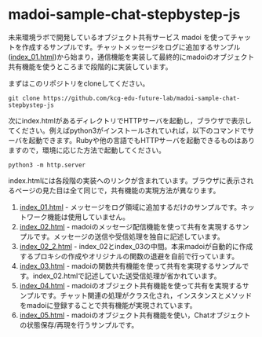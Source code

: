 # madoi-sample-chat-stepbystep-js

未来環境ラボで開発しているオブジェクト共有サービス madoi を使ってチャットを作成するサンプルです。チャットメッセージをログに追加するサンプル([index_01.html](https://github.com/kcg-edu-future-lab/madoi-sample-chat-stepbystep-js/blob/master/index_01.html))から始まり，通信機能を実装して最終的にmadoiのオブジェクト共有機能を使うところまで段階的に実装しています。

まずはこのリポジトリをcloneしてください。
```
git clone https://github.com/kcg-edu-future-lab/madoi-sample-chat-stepbystep-js
```

次にindex.htmlがあるディレクトリでHTTPサーバを起動し，ブラウザで表示してください。例えばpython3がインストールされていれば，以下のコマンドでサーバを起動できます。Rubyや他の言語でもHTTPサーバを起動できるものはありますので，環境に応じた方法で起動してください。
```
python3 -m http.server
```

index.htmlには各段階の実装へのリンクが含まれています。ブラウザに表示されるページの見た目は全て同じで，共有機能の実現方法が異なります。

1. [index_01.html](https://github.com/kcg-edu-future-lab/madoi-sample-chat-stepbystep-js/blob/master/index_01.html) - メッセージをログ領域に追加するだけのサンプルです。ネットワーク機能は使用していません。
2. [index_02.html](https://github.com/kcg-edu-future-lab/madoi-sample-chat-stepbystep-js/blob/master/index_02.html) - madoiのメッセージ配信機能を使って共有を実現するサンプルです。メッセージの送信や受信処理を独自に記述しています。
3. [index_02_2.html](https://github.com/kcg-edu-future-lab/madoi-sample-chat-stepbystep-js/blob/master/index_02_2.html) - index_02とindex_03の中間。本来madoiが自動的に作成するプロキシの作成やオリジナルの関数の退避を自前で行っています。
4. [index_03.html](https://github.com/kcg-edu-future-lab/madoi-sample-chat-stepbystep-js/blob/master/index_03.html) - madoiの関数共有機能を使って共有を実現するサンプルです。index_02.htmlで記述していた送受信処理が省かれています。
5. [index_04.html](https://github.com/kcg-edu-future-lab/madoi-sample-chat-stepbystep-js/blob/master/index_04.html) - madoiのオブジェクト共有機能を使って共有を実現するサンプルです。チャット関連の処理がクラス化され，インスタンスとメソッドをmadoiに登録することで共有機能が実現されています。
5. [index_05.html](https://github.com/kcg-edu-future-lab/madoi-sample-chat-stepbystep-js/blob/master/index_05.html) - madoiのオブジェクト共有機能を使い，Chatオブジェクトの状態保存/再現を行うサンプルです。
